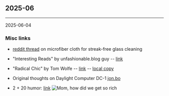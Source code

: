 ## 2025-06

---
2025-06-04

### Misc links


* [reddit thread][reddit-micro] on microfiber cloth for streak-free glass cleaning

* "Interesting Reads" by unfashionable.blog guy --
  [link][ireads]

* "Radical Chic" by Tom Wolfe --
  [link][chic] --
  [local copy][chic-local]
  
* Original thoughts on Daylight Computer DC-1
  [jon.bo][jon.bo]

* 2 + 20 humor:
  [link][mom-rich]
  ![Mom, how did we get so rich][mom-rich-png]


[reddit-micro]: https://www.reddit.com/r/CleaningTips/comments/181bbh6/how_am_i_only_finding_out_about_these_cloths/
[ireads]: https://interestingreads.net/?ref=unfashionable.blog

[chic]: https://nymag.com/article/tom-wolfe-radical-chic-that-party-at-lennys.html
[chic-local]: data-files/2025/06/wolfe-radical-chic.pdf

[jon.bo]: https://jon.bo/posts/daylight-computer-1/


[mom-rich]: https://x.com/boringbiz_/status/1927342156018000039?s=42
[mom-rich-png]: data-files/2025/06/mom-rich.png
